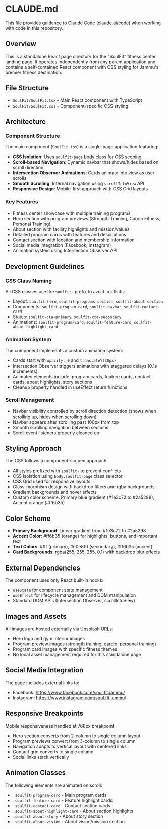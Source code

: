 # CLAUDE.md

This file provides guidance to Claude Code (claude.ai/code) when working with code in this repository.

## Overview

This is a standalone React page directory for the "SoulFit" fitness center landing page. It operates independently from any parent application and contains a self-contained React component with CSS styling for Jammu's premier fitness destination.

## File Structure

- `SoulFit/SoulFit.tsx` - Main React component with TypeScript
- `SoulFit/SoulFit.css` - Component-specific CSS styling

## Architecture

### Component Structure
The main component (`SoulFit.tsx`) is a single-page application featuring:

- **CSS Isolation**: Uses `soulfit-page` body class for CSS scoping
- **Scroll-based Navigation**: Dynamic navbar that shows/hides based on scroll direction
- **Intersection Observer Animations**: Cards animate into view as user scrolls
- **Smooth Scrolling**: Internal navigation using `scrollIntoView` API
- **Responsive Design**: Mobile-first approach with CSS Grid layouts

### Key Features
- Fitness center showcase with multiple training programs
- Hero section with program previews (Strength Training, Cardio Fitness, Personal Training)
- About section with facility highlights and mission/values
- Detailed program cards with features and descriptions
- Contact section with location and membership information
- Social media integration (Facebook, Instagram)
- Animation system using Intersection Observer API

## Development Guidelines

### CSS Class Naming
All CSS classes use the `soulfit-` prefix to avoid conflicts:
- Layout: `soulfit-hero`, `soulfit-programs-section`, `soulfit-about-section`
- Components: `soulfit-program-card`, `soulfit-navbar`, `soulfit-contact-card`
- States: `soulfit-cta-primary`, `soulfit-cta-secondary`
- Animations: `soulfit-program-card`, `soulfit-feature-card`, `soulfit-about-highlight-card`

### Animation System
The component implements a custom animation system:
- Cards start with `opacity: 0` and `translateY(30px)`
- Intersection Observer triggers animations with staggered delays (0.1s increments)
- Animated elements include: program cards, feature cards, contact cards, about highlights, story sections
- Cleanup properly handled in useEffect return functions

### Scroll Management
- Navbar visibility controlled by scroll direction detection (shows when scrolling up, hides when scrolling down)
- Navbar appears after scrolling past 100px from top
- Smooth scrolling navigation between sections
- Scroll event listeners properly cleaned up

## Styling Approach

The CSS follows a component-scoped approach:
- All styles prefixed with `soulfit-` to prevent conflicts
- CSS isolation using `body.soulfit-page` class selector
- CSS Grid used for responsive layouts
- Glass-morphism design with backdrop filters and rgba backgrounds
- Gradient backgrounds and hover effects
- Custom color scheme: Primary blue gradient (#1e3c72 to #2a5298), Accent orange (#ff6b35)

## Color Scheme
- **Primary Background**: Linear gradient from #1e3c72 to #2a5298
- **Accent Color**: #ff6b35 (orange) for highlights, buttons, and important text
- **Text Colors**: #fff (primary), #e0e8f0 (secondary), #ff6b35 (accent)
- **Card Backgrounds**: rgba(255, 255, 255, 0.1) with backdrop blur effects

## External Dependencies

The component uses only React built-in hooks:
- `useState` for component state management
- `useEffect` for lifecycle management and DOM manipulation
- Standard DOM APIs (Intersection Observer, scrollIntoView)

## Images and Assets

All images are hosted externally via Unsplash URLs:
- Hero logo and gym interior images
- Program preview images (strength training, cardio, personal training)
- Program card images with specific fitness themes
- No local asset management required for this standalone page

## Social Media Integration

The page includes external links to:
- Facebook: https://www.facebook.com/soul.fit.jammu/
- Instagram: https://www.instagram.com/soul.fit.jammu/

## Responsive Breakpoints

Mobile responsiveness handled at 768px breakpoint:
- Hero section converts from 2-column to single column layout
- Program previews convert from 3-column to single column
- Navigation adapts to vertical layout with centered links
- Contact grid converts to single column
- Social links stack vertically

## Animation Classes

The following elements are animated on scroll:
- `.soulfit-program-card` - Main program cards
- `.soulfit-feature-card` - Feature highlight cards  
- `.soulfit-contact-card` - Contact section cards
- `.soulfit-about-highlight-card` - About section highlights
- `.soulfit-about-story` - About story section
- `.soulfit-about-vision` - About vision/mission section